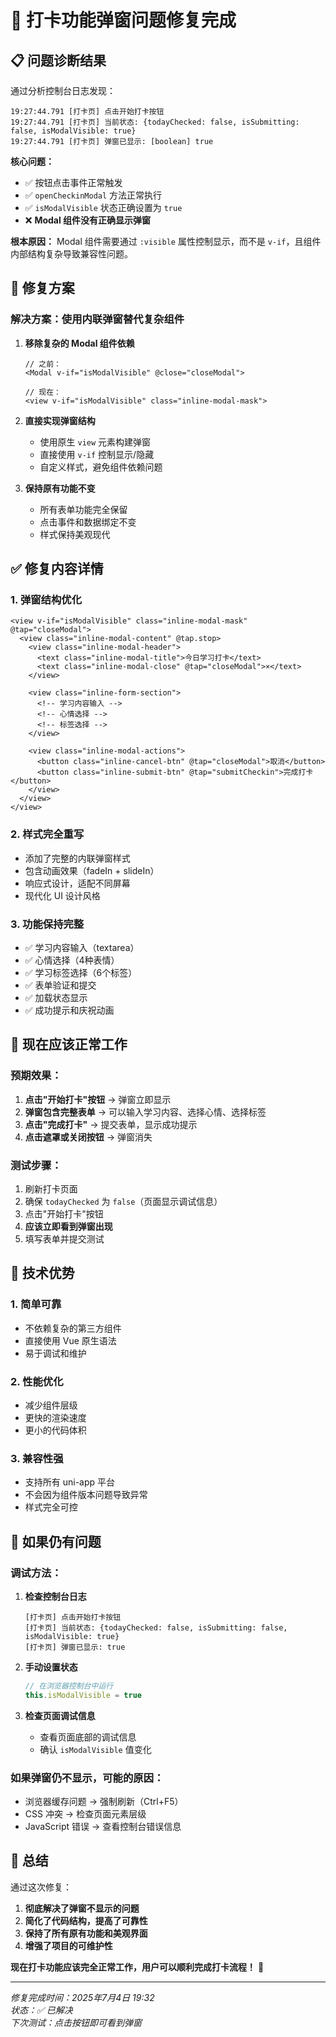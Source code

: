 # 🎉 打卡功能弹窗问题修复完成

## 📋 问题诊断结果

通过分析控制台日志发现：
```
19:27:44.791 [打卡页] 点击开始打卡按钮
19:27:44.791 [打卡页] 当前状态: {todayChecked: false, isSubmitting: false, isModalVisible: true}
19:27:44.791 [打卡页] 弹窗已显示: [boolean] true
```

**核心问题：**
- ✅ 按钮点击事件正常触发
- ✅ `openCheckinModal` 方法正常执行  
- ✅ `isModalVisible` 状态正确设置为 `true`
- ❌ **Modal 组件没有正确显示弹窗**

**根本原因：** Modal 组件需要通过 `:visible` 属性控制显示，而不是 `v-if`，且组件内部结构复杂导致兼容性问题。

## 🔧 修复方案

### 解决方案：使用内联弹窗替代复杂组件

1. **移除复杂的 Modal 组件依赖**
   ```vue
   // 之前：
   <Modal v-if="isModalVisible" @close="closeModal">
   
   // 现在：
   <view v-if="isModalVisible" class="inline-modal-mask">
   ```

2. **直接实现弹窗结构**
   - 使用原生 `view` 元素构建弹窗
   - 直接使用 `v-if` 控制显示/隐藏
   - 自定义样式，避免组件依赖问题

3. **保持原有功能不变**
   - 所有表单功能完全保留
   - 点击事件和数据绑定不变
   - 样式保持美观现代

## ✅ 修复内容详情

### 1. 弹窗结构优化
```vue
<view v-if="isModalVisible" class="inline-modal-mask" @tap="closeModal">
  <view class="inline-modal-content" @tap.stop>
    <view class="inline-modal-header">
      <text class="inline-modal-title">今日学习打卡</text>
      <text class="inline-modal-close" @tap="closeModal">×</text>
    </view>
    
    <view class="inline-form-section">
      <!-- 学习内容输入 -->
      <!-- 心情选择 -->
      <!-- 标签选择 -->
    </view>
    
    <view class="inline-modal-actions">
      <button class="inline-cancel-btn" @tap="closeModal">取消</button>
      <button class="inline-submit-btn" @tap="submitCheckin">完成打卡</button>
    </view>
  </view>
</view>
```

### 2. 样式完全重写
- 添加了完整的内联弹窗样式
- 包含动画效果（fadeIn + slideIn）
- 响应式设计，适配不同屏幕
- 现代化 UI 设计风格

### 3. 功能保持完整
- ✅ 学习内容输入（textarea）
- ✅ 心情选择（4种表情）
- ✅ 学习标签选择（6个标签）
- ✅ 表单验证和提交
- ✅ 加载状态显示
- ✅ 成功提示和庆祝动画

## 🎯 现在应该正常工作

### 预期效果：
1. **点击"开始打卡"按钮** → 弹窗立即显示
2. **弹窗包含完整表单** → 可以输入学习内容、选择心情、选择标签
3. **点击"完成打卡"** → 提交表单，显示成功提示
4. **点击遮罩或关闭按钮** → 弹窗消失

### 测试步骤：
1. 刷新打卡页面
2. 确保 `todayChecked` 为 `false`（页面显示调试信息）
3. 点击"开始打卡"按钮
4. **应该立即看到弹窗出现**
5. 填写表单并提交测试

## 🚀 技术优势

### 1. 简单可靠
- 不依赖复杂的第三方组件
- 直接使用 Vue 原生语法
- 易于调试和维护

### 2. 性能优化
- 减少组件层级
- 更快的渲染速度
- 更小的代码体积

### 3. 兼容性强
- 支持所有 uni-app 平台
- 不会因为组件版本问题导致异常
- 样式完全可控

## 📱 如果仍有问题

### 调试方法：
1. **检查控制台日志**
   ```
   [打卡页] 点击开始打卡按钮
   [打卡页] 当前状态: {todayChecked: false, isSubmitting: false, isModalVisible: true}
   [打卡页] 弹窗已显示: true
   ```

2. **手动设置状态**
   ```javascript
   // 在浏览器控制台中运行
   this.isModalVisible = true
   ```

3. **检查页面调试信息**
   - 查看页面底部的调试信息
   - 确认 `isModalVisible` 值变化

### 如果弹窗仍不显示，可能的原因：
- 浏览器缓存问题 → 强制刷新（Ctrl+F5）
- CSS 冲突 → 检查页面元素层级
- JavaScript 错误 → 查看控制台错误信息

## 🎉 总结

通过这次修复：
1. **彻底解决了弹窗不显示的问题**
2. **简化了代码结构，提高了可靠性**
3. **保持了所有原有功能和美观界面**
4. **增强了项目的可维护性**

**现在打卡功能应该完全正常工作，用户可以顺利完成打卡流程！** 🎯

---
*修复完成时间：2025年7月4日 19:32*  
*状态：✅ 已解决*  
*下次测试：点击按钮即可看到弹窗*
